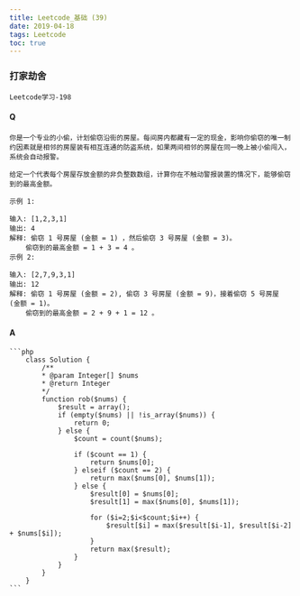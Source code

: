 ```yaml
---
title: Leetcode_基础 (39)
date: 2019-04-18
tags: Leetcode
toc: true
---
```


### 打家劫舍
    Leetcode学习-198

<!-- more -->

#### Q
    你是一个专业的小偷，计划偷窃沿街的房屋。每间房内都藏有一定的现金，影响你偷窃的唯一制约因素就是相邻的房屋装有相互连通的防盗系统，如果两间相邻的房屋在同一晚上被小偷闯入，系统会自动报警。

    给定一个代表每个房屋存放金额的非负整数数组，计算你在不触动警报装置的情况下，能够偷窃到的最高金额。

    示例 1:

    输入: [1,2,3,1]
    输出: 4
    解释: 偷窃 1 号房屋 (金额 = 1) ，然后偷窃 3 号房屋 (金额 = 3)。
        偷窃到的最高金额 = 1 + 3 = 4 。
    示例 2:

    输入: [2,7,9,3,1]
    输出: 12
    解释: 偷窃 1 号房屋 (金额 = 2), 偷窃 3 号房屋 (金额 = 9)，接着偷窃 5 号房屋 (金额 = 1)。
        偷窃到的最高金额 = 2 + 9 + 1 = 12 。

#### A
    ```php
        class Solution {
            /**
            * @param Integer[] $nums
            * @return Integer
            */
            function rob($nums) {
                $result = array();
                if (empty($nums) || !is_array($nums)) {
                    return 0;
                } else {
                    $count = count($nums);
                    
                    if ($count == 1) {
                        return $nums[0];
                    } elseif ($count == 2) {
                        return max($nums[0], $nums[1]);
                    } else {
                        $result[0] = $nums[0];
                        $result[1] = max($nums[0], $nums[1]);
                        
                        for ($i=2;$i<$count;$i++) {
                            $result[$i] = max($result[$i-1], $result[$i-2] + $nums[$i]);
                        }
                        return max($result);
                    }
                }
            }
        }
    ```
    
